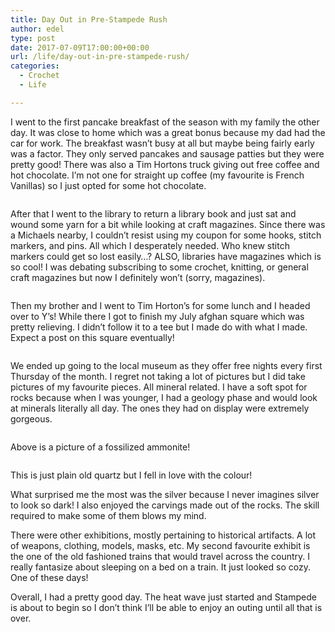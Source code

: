 ```yaml
---
title: Day Out in Pre-Stampede Rush
author: edel
type: post
date: 2017-07-09T17:00:00+00:00
url: /life/day-out-in-pre-stampede-rush/
categories:
  - Crochet
  - Life

---
```

I went to the first pancake breakfast of the season with my family the other day. It was close to home which was a great bonus because my dad had the car for work. The breakfast wasn&#8217;t busy at all but maybe being fairly early was a factor. They only served pancakes and sausage patties but they were pretty good! There was also a Tim Hortons truck giving out free coffee and hot chocolate. I&#8217;m not one for straight up coffee (my favourite is French Vanillas) so I just opted for some hot chocolate.

<img data-attachment-id="571" data-permalink="http://edelgrace.me/blog/life/day-out-in-pre-stampede-rush/attachment/20170706_071535/" data-orig-file="https://i0.wp.com/edelgrace.me/blog/wp-content/uploads/2017/07/20170706_071535.jpg?fit=1000%2C563" data-orig-size="1000,563" data-comments-opened="1" data-image-meta="{&quot;aperture&quot;:&quot;2.4&quot;,&quot;credit&quot;:&quot;&quot;,&quot;camera&quot;:&quot;LG-K210&quot;,&quot;caption&quot;:&quot;&quot;,&quot;created_timestamp&quot;:&quot;1499325335&quot;,&quot;copyright&quot;:&quot;&quot;,&quot;focal_length&quot;:&quot;3.18&quot;,&quot;iso&quot;:&quot;50&quot;,&quot;shutter_speed&quot;:&quot;0.0035087719298246&quot;,&quot;title&quot;:&quot;&quot;,&quot;orientation&quot;:&quot;1&quot;}" data-image-title="20170706_071535" data-image-description="" data-medium-file="https://i0.wp.com/edelgrace.me/blog/wp-content/uploads/2017/07/20170706_071535.jpg?fit=300%2C169" data-large-file="https://i0.wp.com/edelgrace.me/blog/wp-content/uploads/2017/07/20170706_071535.jpg?fit=663%2C373" src="https://i0.wp.com/edelgrace.me/blog/wp-content/uploads/2017/07/20170706_071535.jpg?resize=663%2C373" alt="" class="aligncenter size-large wp-image-571" srcset="https://i0.wp.com/edelgrace.me/blog/wp-content/uploads/2017/07/20170706_071535.jpg?w=1000 1000w, https://i0.wp.com/edelgrace.me/blog/wp-content/uploads/2017/07/20170706_071535.jpg?resize=300%2C169 300w, https://i0.wp.com/edelgrace.me/blog/wp-content/uploads/2017/07/20170706_071535.jpg?resize=768%2C432 768w, https://i0.wp.com/edelgrace.me/blog/wp-content/uploads/2017/07/20170706_071535.jpg?resize=982%2C553 982w, https://i0.wp.com/edelgrace.me/blog/wp-content/uploads/2017/07/20170706_071535.jpg?resize=400%2C225 400w" sizes="(max-width: 663px) 100vw, 663px" data-recalc-dims="1" />

After that I went to the library to return a library book and just sat and wound some yarn for a bit while looking at craft magazines. Since there was a Michaels nearby, I couldn&#8217;t resist using my coupon for some hooks, stitch markers, and pins. All which I desperately needed. Who knew stitch markers could get so lost easily&#8230;? ALSO, libraries have magazines which is so cool! I was debating subscribing to some crochet, knitting, or general craft magazines but now I definitely won&#8217;t (sorry, magazines).

<img data-attachment-id="570" data-permalink="http://edelgrace.me/blog/life/day-out-in-pre-stampede-rush/attachment/20170706_102416/" data-orig-file="https://i2.wp.com/edelgrace.me/blog/wp-content/uploads/2017/07/20170706_102416.jpg?fit=1000%2C563" data-orig-size="1000,563" data-comments-opened="1" data-image-meta="{&quot;aperture&quot;:&quot;2.4&quot;,&quot;credit&quot;:&quot;&quot;,&quot;camera&quot;:&quot;LG-K210&quot;,&quot;caption&quot;:&quot;&quot;,&quot;created_timestamp&quot;:&quot;1499336656&quot;,&quot;copyright&quot;:&quot;&quot;,&quot;focal_length&quot;:&quot;3.18&quot;,&quot;iso&quot;:&quot;50&quot;,&quot;shutter_speed&quot;:&quot;0.0081967213114754&quot;,&quot;title&quot;:&quot;&quot;,&quot;orientation&quot;:&quot;1&quot;}" data-image-title="20170706_102416" data-image-description="" data-medium-file="https://i2.wp.com/edelgrace.me/blog/wp-content/uploads/2017/07/20170706_102416.jpg?fit=300%2C169" data-large-file="https://i2.wp.com/edelgrace.me/blog/wp-content/uploads/2017/07/20170706_102416.jpg?fit=663%2C373" src="https://i2.wp.com/edelgrace.me/blog/wp-content/uploads/2017/07/20170706_102416.jpg?resize=663%2C373" alt="" class="aligncenter size-large wp-image-570" srcset="https://i2.wp.com/edelgrace.me/blog/wp-content/uploads/2017/07/20170706_102416.jpg?w=1000 1000w, https://i2.wp.com/edelgrace.me/blog/wp-content/uploads/2017/07/20170706_102416.jpg?resize=300%2C169 300w, https://i2.wp.com/edelgrace.me/blog/wp-content/uploads/2017/07/20170706_102416.jpg?resize=768%2C432 768w, https://i2.wp.com/edelgrace.me/blog/wp-content/uploads/2017/07/20170706_102416.jpg?resize=982%2C553 982w, https://i2.wp.com/edelgrace.me/blog/wp-content/uploads/2017/07/20170706_102416.jpg?resize=400%2C225 400w" sizes="(max-width: 663px) 100vw, 663px" data-recalc-dims="1" />

Then my brother and I went to Tim Horton&#8217;s for some lunch and I headed over to Y&#8217;s! While there I got to finish my July afghan square which was pretty relieving. I didn&#8217;t follow it to a tee but I made do with what I made. Expect a post on this square eventually!

<img data-attachment-id="573" data-permalink="http://edelgrace.me/blog/life/day-out-in-pre-stampede-rush/attachment/20170706_214325/" data-orig-file="https://i1.wp.com/edelgrace.me/blog/wp-content/uploads/2017/07/20170706_214325.jpg?fit=1000%2C861" data-orig-size="1000,861" data-comments-opened="1" data-image-meta="{&quot;aperture&quot;:&quot;2.4&quot;,&quot;credit&quot;:&quot;&quot;,&quot;camera&quot;:&quot;LG-K210&quot;,&quot;caption&quot;:&quot;&quot;,&quot;created_timestamp&quot;:&quot;1499377405&quot;,&quot;copyright&quot;:&quot;&quot;,&quot;focal_length&quot;:&quot;3.18&quot;,&quot;iso&quot;:&quot;250&quot;,&quot;shutter_speed&quot;:&quot;0.05&quot;,&quot;title&quot;:&quot;&quot;,&quot;orientation&quot;:&quot;1&quot;}" data-image-title="20170706_214325" data-image-description="" data-medium-file="https://i1.wp.com/edelgrace.me/blog/wp-content/uploads/2017/07/20170706_214325.jpg?fit=300%2C258" data-large-file="https://i1.wp.com/edelgrace.me/blog/wp-content/uploads/2017/07/20170706_214325.jpg?fit=663%2C571" src="https://i1.wp.com/edelgrace.me/blog/wp-content/uploads/2017/07/20170706_214325.jpg?resize=663%2C571" alt="" class="aligncenter size-full wp-image-573" srcset="https://i1.wp.com/edelgrace.me/blog/wp-content/uploads/2017/07/20170706_214325.jpg?w=1000 1000w, https://i1.wp.com/edelgrace.me/blog/wp-content/uploads/2017/07/20170706_214325.jpg?resize=300%2C258 300w, https://i1.wp.com/edelgrace.me/blog/wp-content/uploads/2017/07/20170706_214325.jpg?resize=768%2C661 768w, https://i1.wp.com/edelgrace.me/blog/wp-content/uploads/2017/07/20170706_214325.jpg?resize=982%2C846 982w, https://i1.wp.com/edelgrace.me/blog/wp-content/uploads/2017/07/20170706_214325.jpg?resize=400%2C344 400w" sizes="(max-width: 663px) 100vw, 663px" data-recalc-dims="1" />

We ended up going to the local museum as they offer free nights every first Thursday of the month. I regret not taking a lot of pictures but I did take pictures of my favourite pieces. All mineral related. I have a soft spot for rocks because when I was younger, I had a geology phase and would look at minerals literally all day. The ones they had on display were extremely gorgeous.

<img data-attachment-id="568" data-permalink="http://edelgrace.me/blog/life/day-out-in-pre-stampede-rush/attachment/20170706_173448/" data-orig-file="https://i2.wp.com/edelgrace.me/blog/wp-content/uploads/2017/07/20170706_173448.jpg?fit=1000%2C563" data-orig-size="1000,563" data-comments-opened="1" data-image-meta="{&quot;aperture&quot;:&quot;2.4&quot;,&quot;credit&quot;:&quot;&quot;,&quot;camera&quot;:&quot;LG-K210&quot;,&quot;caption&quot;:&quot;&quot;,&quot;created_timestamp&quot;:&quot;1499362488&quot;,&quot;copyright&quot;:&quot;&quot;,&quot;focal_length&quot;:&quot;3.18&quot;,&quot;iso&quot;:&quot;50&quot;,&quot;shutter_speed&quot;:&quot;0.033333333333333&quot;,&quot;title&quot;:&quot;&quot;,&quot;orientation&quot;:&quot;1&quot;}" data-image-title="20170706_173448" data-image-description="" data-medium-file="https://i2.wp.com/edelgrace.me/blog/wp-content/uploads/2017/07/20170706_173448.jpg?fit=300%2C169" data-large-file="https://i2.wp.com/edelgrace.me/blog/wp-content/uploads/2017/07/20170706_173448.jpg?fit=663%2C373" src="https://i2.wp.com/edelgrace.me/blog/wp-content/uploads/2017/07/20170706_173448.jpg?resize=663%2C373" alt="" class="aligncenter size-full wp-image-568" srcset="https://i2.wp.com/edelgrace.me/blog/wp-content/uploads/2017/07/20170706_173448.jpg?w=1000 1000w, https://i2.wp.com/edelgrace.me/blog/wp-content/uploads/2017/07/20170706_173448.jpg?resize=300%2C169 300w, https://i2.wp.com/edelgrace.me/blog/wp-content/uploads/2017/07/20170706_173448.jpg?resize=768%2C432 768w, https://i2.wp.com/edelgrace.me/blog/wp-content/uploads/2017/07/20170706_173448.jpg?resize=982%2C553 982w, https://i2.wp.com/edelgrace.me/blog/wp-content/uploads/2017/07/20170706_173448.jpg?resize=400%2C225 400w" sizes="(max-width: 663px) 100vw, 663px" data-recalc-dims="1" />

Above is a picture of a fossilized ammonite!

<img data-attachment-id="569" data-permalink="http://edelgrace.me/blog/life/day-out-in-pre-stampede-rush/attachment/20170706_172631/" data-orig-file="https://i0.wp.com/edelgrace.me/blog/wp-content/uploads/2017/07/20170706_172631.jpg?fit=1000%2C563" data-orig-size="1000,563" data-comments-opened="1" data-image-meta="{&quot;aperture&quot;:&quot;2.4&quot;,&quot;credit&quot;:&quot;&quot;,&quot;camera&quot;:&quot;LG-K210&quot;,&quot;caption&quot;:&quot;&quot;,&quot;created_timestamp&quot;:&quot;1499361991&quot;,&quot;copyright&quot;:&quot;&quot;,&quot;focal_length&quot;:&quot;3.18&quot;,&quot;iso&quot;:&quot;50&quot;,&quot;shutter_speed&quot;:&quot;0.016666666666667&quot;,&quot;title&quot;:&quot;&quot;,&quot;orientation&quot;:&quot;1&quot;}" data-image-title="20170706_172631" data-image-description="" data-medium-file="https://i0.wp.com/edelgrace.me/blog/wp-content/uploads/2017/07/20170706_172631.jpg?fit=300%2C169" data-large-file="https://i0.wp.com/edelgrace.me/blog/wp-content/uploads/2017/07/20170706_172631.jpg?fit=663%2C373" src="https://i0.wp.com/edelgrace.me/blog/wp-content/uploads/2017/07/20170706_172631.jpg?resize=663%2C373" alt="" class="aligncenter size-large wp-image-569" srcset="https://i0.wp.com/edelgrace.me/blog/wp-content/uploads/2017/07/20170706_172631.jpg?w=1000 1000w, https://i0.wp.com/edelgrace.me/blog/wp-content/uploads/2017/07/20170706_172631.jpg?resize=300%2C169 300w, https://i0.wp.com/edelgrace.me/blog/wp-content/uploads/2017/07/20170706_172631.jpg?resize=768%2C432 768w, https://i0.wp.com/edelgrace.me/blog/wp-content/uploads/2017/07/20170706_172631.jpg?resize=982%2C553 982w, https://i0.wp.com/edelgrace.me/blog/wp-content/uploads/2017/07/20170706_172631.jpg?resize=400%2C225 400w" sizes="(max-width: 663px) 100vw, 663px" data-recalc-dims="1" />

This is just plain old quartz but I fell in love with the colour!

What surprised me the most was the silver because I never imagines silver to look so dark! I also enjoyed the carvings made out of the rocks. The skill required to make some of them blows my mind.

There were other exhibitions, mostly pertaining to historical artifacts. A lot of weapons, clothing, models, masks, etc. My second favourite exhibit is the one of the old fashioned trains that would travel across the country. I really fantasize about sleeping on a bed on a train. It just looked so cozy. One of these days!

Overall, I had a pretty good day. The heat wave just started and Stampede is about to begin so I don&#8217;t think I&#8217;ll be able to enjoy an outing until all that is over.